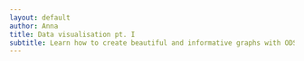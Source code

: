 ```yaml
--- 
layout: default
author: Anna
title: Data visualisation pt. I
subtitle: Learn how to create beautiful and informative graphs with ODS graphics and the PROC step.
--- 
```


